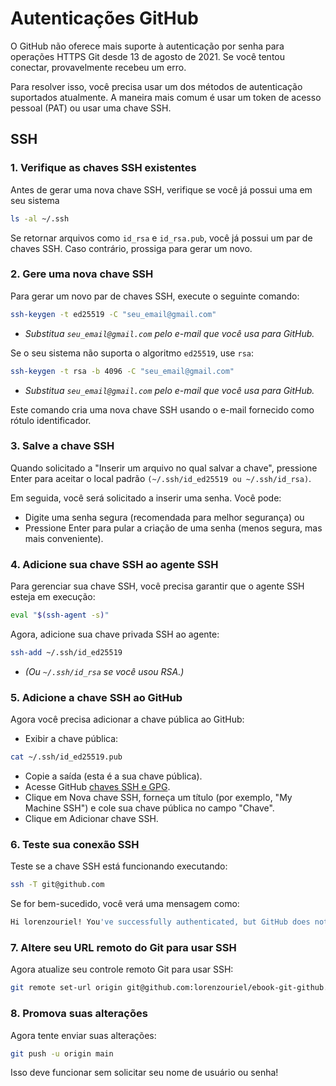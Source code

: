 # Autenticações GitHub
O GitHub não oferece mais suporte à autenticação por senha para operações HTTPS Git desde 13 de agosto de 2021. Se você tentou conectar, provavelmente recebeu um erro.

Para resolver isso, você precisa usar um dos métodos de autenticação suportados atualmente. A maneira mais comum é usar um token de acesso pessoal (PAT) ou usar uma chave SSH.

## SSH

### 1. Verifique as chaves SSH existentes
Antes de gerar uma nova chave SSH, verifique se você já possui uma em seu sistema
```bash
ls -al ~/.ssh
```

Se retornar arquivos como `id_rsa` e `id_rsa.pub`, você já possui um par de chaves SSH. Caso contrário, prossiga para gerar um novo.

### 2. Gere uma nova chave SSH
Para gerar um novo par de chaves SSH, execute o seguinte comando:
```bash
ssh-keygen -t ed25519 -C "seu_email@gmail.com"
```
- *Substitua `seu_email@gmail.com` pelo e-mail que você usa para GitHub.*

Se o seu sistema não suporta o algoritmo `ed25519`, use `rsa`:
```bash
ssh-keygen -t rsa -b 4096 -C "seu_email@gmail.com"
```
- *Substitua `seu_email@gmail.com` pelo e-mail que você usa para GitHub.*

Este comando cria uma nova chave SSH usando o e-mail fornecido como rótulo identificador.

### 3. Salve a chave SSH
Quando solicitado a "Inserir um arquivo no qual salvar a chave", pressione Enter para aceitar o local padrão `(~/.ssh/id_ed25519 ou ~/.ssh/id_rsa)`.

Em seguida, você será solicitado a inserir uma senha. Você pode:
- Digite uma senha segura (recomendada para melhor segurança) ou
- Pressione Enter para pular a criação de uma senha (menos segura, mas mais conveniente).

### 4. Adicione sua chave SSH ao agente SSH
Para gerenciar sua chave SSH, você precisa garantir que o agente SSH esteja em execução:
```bash
eval "$(ssh-agent -s)"
```

Agora, adicione sua chave privada SSH ao agente:
```bash
ssh-add ~/.ssh/id_ed25519
```
- *(Ou `~/.ssh/id_rsa` se você usou RSA.)*

### 5. Adicione a chave SSH ao GitHub
Agora você precisa adicionar a chave pública ao GitHub:

- Exibir a chave pública:
```bash
cat ~/.ssh/id_ed25519.pub
```
- Copie a saída (esta é a sua chave pública).
- Acesse GitHub [chaves SSH e GPG](https://github.com/settings/keys).
- Clique em Nova chave SSH, forneça um título (por exemplo, "My Machine SSH") e cole sua chave pública no campo "Chave".
- Clique em Adicionar chave SSH.

### 6. Teste sua conexão SSH
Teste se a chave SSH está funcionando executando:
```bash
ssh -T git@github.com
```

Se for bem-sucedido, você verá uma mensagem como:
```bash
Hi lorenzouriel! You've successfully authenticated, but GitHub does not provide shell access.
```

### 7. Altere seu URL remoto do Git para usar SSH
Agora atualize seu controle remoto Git para usar SSH:
```bash
git remote set-url origin git@github.com:lorenzouriel/ebook-git-github.git
```

### 8. Promova suas alterações
Agora tente enviar suas alterações:
```bash
git push -u origin main
```

Isso deve funcionar sem solicitar seu nome de usuário ou senha!